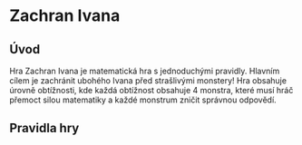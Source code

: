 
# Zachran Ivana

## Úvod

Hra Zachran Ivana je matematická hra s jednoduchými pravidly. Hlavním cílem je zachránit ubohého Ivana před strašlivými monstery! Hra obsahuje úrovně obtížnosti, kde každá obtížnost obsahuje 4 monstra, které musí hráč přemoct silou matematiky a každé monstrum zničit správnou odpovědí.

## Pravidla hry
